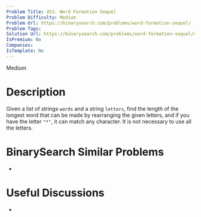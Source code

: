 ```yaml
---
Problem Title: 453. Word Formation Sequel
Problem Difficulty: Medium
Problem Url: https://binarysearch.com/problems/word-formation-sequel/
Problem Tags: 
Solution Url: https://binarysearch.com/problems/word-formation-sequel/solutions/
IsPremium: No
Companies: 
IsTemplate: No
---
```


<span style="color: ;">Medium</span>

# Description

Given a list of strings `words` and a string `letters`, find the length of the longest word that can be made by rearranging the given letters, and if you have the letter `"*"`, it can match any character. It is not necessary to use all the letters.

# BinarySearch Similar Problems

- []()

# Useful Discussions

- []()
